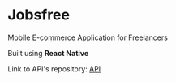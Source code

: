 # Jobsfree
Mobile E-commerce Application for Freelancers

Built using **React Native**

Link to API's repository: [API](https://github.com/tedyfernando/api_jobsfree)
